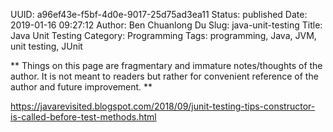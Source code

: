 UUID: a96ef43e-f5bf-4d0e-9017-25d75ad3ea11
Status: published
Date: 2019-01-16 09:27:12
Author: Ben Chuanlong Du
Slug: java-unit-testing
Title: Java Unit Testing
Category: Programming
Tags: programming, Java, JVM, unit testing, JUnit

**
Things on this page are
fragmentary and immature notes/thoughts of the author.
It is not meant to readers
but rather for convenient reference of the author and future improvement.
**


https://javarevisited.blogspot.com/2018/09/junit-testing-tips-constructor-is-called-before-test-methods.html
